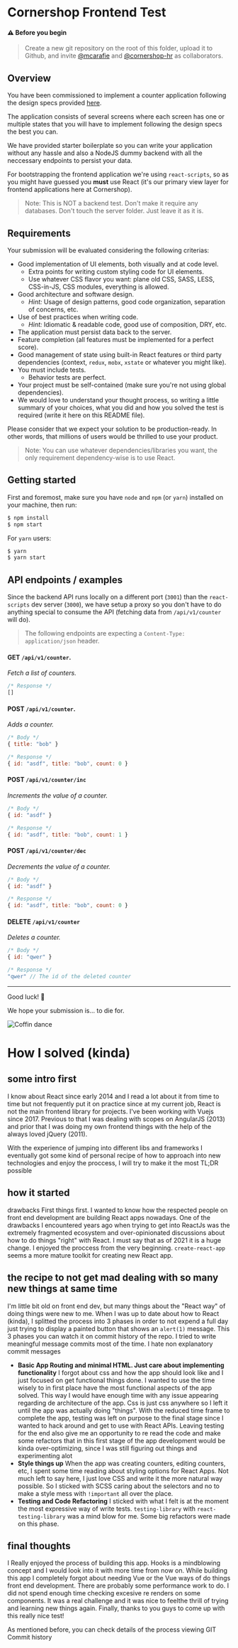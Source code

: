 # Cornershop Frontend Test

#### ⚠️ Before you begin

> Create a new git repository on the root of this folder, upload it to Github, and invite [@mcarafie](https://github.com/mcarafie) and [@cornershop-hr](https://github.com/cornershop-hr) as collaborators.

## Overview

You have been commissioned to implement a counter application following the design specs provided [here](https://www.figma.com/file/6CnuM0Gj9oiwi2AV9vXLRH/Counters-for-the-web?node-id=0%3A1).

The application consists of several screens where each screen has one or multiple states that you will have to implement following the design specs the best you can.

We have provided starter boilerplate so you can write your application without any hassle and also a NodeJS dummy backend with all the neccessary endpoints to persist your data.

For bootstrapping the frontend application we're using `react-scripts`, so as you might have guessed you **must** use React (it's our primary view layer for frontend applications here at Cornershop).

> Note: This is NOT a backend test. Don't make it require any databases. Don't touch the server folder. Just leave it as it is.

## Requirements

Your submission will be evaluated considering the following criterias:

- Good implementation of UI elements, both visually and at code level.
  - Extra points for writing custom styling code for UI elements.
  - Use whatever CSS flavor you want: plane old CSS, SASS, LESS, CSS-in-JS, CSS modules, everything is allowed.
- Good architecture and software design.
  - _Hint:_ Usage of design patterns, good code organization, separation of concerns, etc. 
- Use of best practices when writing code.
  - _Hint:_ Idiomatic & readable code, good use of composition, DRY, etc.
- The application must persist data back to the server.
- Feature completion (all features must be implemented for a perfect score).
- Good management of state using built-in React features or third party dependencies (context, `redux`, `mobx`, `xstate` or whatever you might like).
- You must include tests.
  - Behavior tests are perfect.
- Your project must be self-contained (make sure you're not using global dependencies).
- We would love to understand your thought process, so writing a little summary of your choices, what you did and how you solved the test is required (write it here on this README file).

Please consider that we expect your solution to be production-ready. In other words, that millions of users would be thrilled to use your product.

> Note: You can use whatever dependencies/libraries you want, the only requirement dependency-wise is to use React.


## Getting started

First and foremost, make sure you have `node` and `npm` (or `yarn`) installed on your machine, then run:

```bash
$ npm install
$ npm start
```

For `yarn` users:

```bash
$ yarn
$ yarn start
```

## API endpoints / examples

Since the backend API runs locally on a different port (`3001`) than the `react-scripts` dev server (`3000`), we have setup a proxy so you don't have to do anything special to consume the API (fetching data from `/api/v1/counter` will do).

> The following endpoints are expecting a `Content-Type: application/json` header.

#### **GET** `/api/v1/counter`.

_Fetch a list of counters._
```javascript
/* Response */
[]
```

#### **POST** `/api/v1/counter`.

_Adds a counter._

```javascript
/* Body */
{ title: "bob" }

/* Response */
{ id: "asdf", title: "bob", count: 0 }
```

#### **POST** `/api/v1/counter/inc`
_Increments the value of a counter._
```javascript
/* Body */
{ id: "asdf" }

/* Response */
{ id: "asdf", title: "bob", count: 1 }
```

#### **POST** `/api/v1/counter/dec`
_Decrements the value of a counter._

```javascript
/* Body */
{ id: "asdf" }

/* Response */
{ id: "asdf", title: "bob", count: 0 }
```

#### **DELETE** `/api/v1/counter`
_Deletes a counter._

```javascript
/* Body */
{ id: "qwer" }

/* Response */
"qwer" // The id of the deleted counter
```
---

Good luck! 🎉

We hope your submission is… to die for.

![Coffin dance](coffin.gif)

# How I solved (kinda)

## some intro first
I know about React since early 2014 and I read a lot about it from time to time but not frequently put it on practice since at my current job, React is not the main frontend library for projects. 
I've been working with Vuejs since 2017. 
Previous to that I was dealing with scopes on AngularJS (2013) and prior that I was doing my own frontend  things with the help of the always loved jQuery (2011). 

With the experience of jumping into different libs and frameworks I eventually got some kind of personal recipe of how to approach into new technologies and enjoy the proccess, I will  try to make it the most TL;DR possible

## how it started
drawbacks First things first. I wanted to know how the respected people on front end development are building React apps nowadays. One of the drawbacks I encountered years ago when trying to
get into ReactJs was the extremely fragmented ecosystem and over-opinionated discussions about how to do things "right" with React.
I must say that as of 2021 it is a huge change. I enjoyed the proccess from the very beginning. `create-react-app` seems a more mature toolkit for creating new React app.

## the recipe to not get mad dealing with so many new things at same time
I'm little bit old on front end dev, but many things about the "React way"
of doing things were new to me. When I was up to date about how to React (kinda), I splitted
the process into 3 phases in order to not expend a full day just trying to display
a painted button that shows an `alert(1)` message.
This 3 phases you can watch it on commit history of the repo.
I tried to write meaningful message commits most of the time. I hate non explanatory commit messages
  - **Basic App Routing and minimal HTML. Just care about implementing functionality**
        I forgot about css and how the app should look like and I just focused on get functional things done. I wanted to use the time wisely to in first place have the most functional aspects of the app solved. This way I would have enough time with any issue appearing regarding de architecture of the app. Css is just css anywhere so I left it until the app was actually doing "things". With the reduced time frame to complete the app, testing was left on purpose to the final stage since I wanted to hack around and get to use with React APIs. Leaving testing for the end also give me an opportunity to re read the code and make some refactors that in this first stage of the app development would be kinda over-optimizing, since I was still figuring out things and experimenting alot
  - **Style things up**
        When the app was creating counters, editing counters, etc, I spent some time reading about styling options for React Apps. Not much left to say here, I just love CSS and write it the more natural way possible. So I sticked with SCSS caring about the selectors and no to make a style mess with `!important` all over the place.
  - **Testing and Code Refactoring**
        I sticked with what I felt is at the moment the most expressive way of write tests.
        `testing-library` with `react-testing-library` was a mind blow for me.
        Some big refactors were made on this phase.


## final thoughts
I Really enjoyed the process of building this app. Hooks is a mindblowing concept and I would look into it with more time from now on. While building this app I completely forgot about needing
Vue or the Vue ways of do things front end development.
There are probably some performance work to do. I did not
spend enough time checking excesive re renders on some components.
It was a real challenge and it was nice to feelthe  thrill of trying and learning new things again. Finally, thanks to you guys to come up with this really nice test! 

As mentioned before, you can check details of the process viewing GIT Commit history
